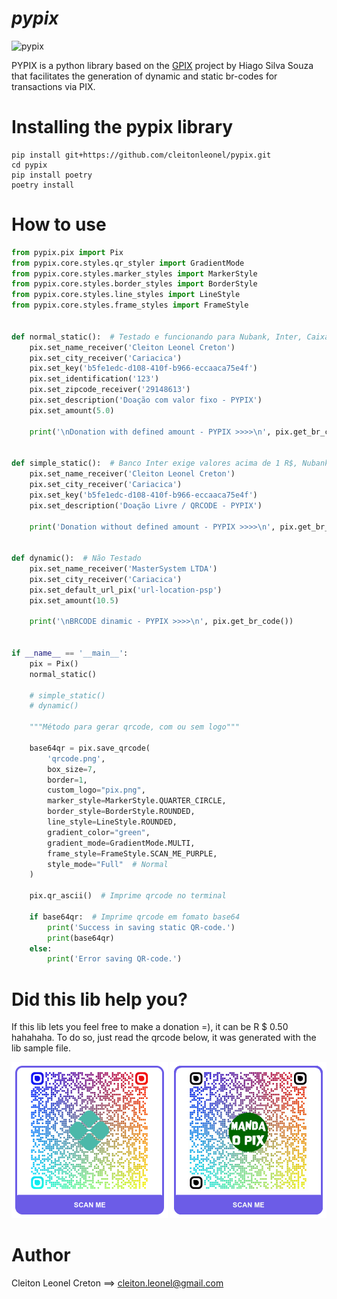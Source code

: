 # _pypix_

<img src="https://github.com/cleitonleonel/pypix/blob/master/pypix.png?raw=true" alt="pypix" width="450"/>

PYPIX is a python library based on the [GPIX](https://github.com/hiagodotme/gpix.git) project by Hiago Silva Souza that facilitates the generation of dynamic and static br-codes for transactions via PIX.
# Installing the pypix library

```shell
pip install git+https://github.com/cleitonleonel/pypix.git
cd pypix
pip install poetry
poetry install
```

# How to use

```python
from pypix.pix import Pix
from pypix.core.styles.qr_styler import GradientMode
from pypix.core.styles.marker_styles import MarkerStyle
from pypix.core.styles.border_styles import BorderStyle
from pypix.core.styles.line_styles import LineStyle
from pypix.core.styles.frame_styles import FrameStyle


def normal_static():  # Testado e funcionando para Nubank, Inter, Caixa, Mercadopago
    pix.set_name_receiver('Cleiton Leonel Creton')
    pix.set_city_receiver('Cariacica')
    pix.set_key('b5fe1edc-d108-410f-b966-eccaaca75e4f')
    pix.set_identification('123')
    pix.set_zipcode_receiver('29148613')
    pix.set_description('Doação com valor fixo - PYPIX')
    pix.set_amount(5.0)

    print('\nDonation with defined amount - PYPIX >>>>\n', pix.get_br_code())


def simple_static():  # Banco Inter exige valores acima de 1 R$, Nubank e Caixa aceitam valores livres
    pix.set_name_receiver('Cleiton Leonel Creton')
    pix.set_city_receiver('Cariacica')
    pix.set_key('b5fe1edc-d108-410f-b966-eccaaca75e4f')
    pix.set_description('Doação Livre / QRCODE - PYPIX')

    print('Donation without defined amount - PYPIX >>>>\n', pix.get_br_code())


def dynamic():  # Não Testado
    pix.set_name_receiver('MasterSystem LTDA')
    pix.set_city_receiver('Cariacica')
    pix.set_default_url_pix('url-location-psp')
    pix.set_amount(10.5)

    print('\nBRCODE dinamic - PYPIX >>>>\n', pix.get_br_code())


if __name__ == '__main__':
    pix = Pix()
    normal_static()

    # simple_static()
    # dynamic()

    """Método para gerar qrcode, com ou sem logo"""

    base64qr = pix.save_qrcode(
        'qrcode.png',
        box_size=7,
        border=1,
        custom_logo="pix.png",
        marker_style=MarkerStyle.QUARTER_CIRCLE,
        border_style=BorderStyle.ROUNDED,
        line_style=LineStyle.ROUNDED,
        gradient_color="green",
        gradient_mode=GradientMode.MULTI,
        frame_style=FrameStyle.SCAN_ME_PURPLE,
        style_mode="Full"  # Normal
    )

    pix.qr_ascii()  # Imprime qrcode no terminal

    if base64qr:  # Imprime qrcode em fomato base64
        print('Success in saving static QR-code.')
        print(base64qr)
    else:
        print('Error saving QR-code.')
```

# Did this lib help you?

If this lib lets you feel free to make a donation =), it can be R $ 0.50 hahahaha. To do so, just read the qrcode below, it was generated with the lib sample file.

<img src="https://github.com/cleitonleonel/pypix/blob/master/qrcode.png?raw=true" alt="QRCode Doação" width="250"/>


<img src="https://github.com/cleitonleonel/pypix/blob/master/artistic.gif?raw=true" alt="QRCode Doação" width="250"/>

# Author

Cleiton Leonel Creton ==> cleiton.leonel@gmail.com
